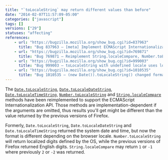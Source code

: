 ```yaml
---
title: "`toLocaleString` may return different values than before"
date: "2014-02-07T11:57:09-05:00"
categories: ["javascript"]
tags: []
versions: ["29"]
statuses: "affecting"
references:
    - url: "https://bugzilla.mozilla.org/show_bug.cgi?id=837963"
      title: "Bug 837963 – [meta] Implement ECMAScript Internationalization API"
    - url: "https://bugzilla.mozilla.org/show_bug.cgi?id=769871"
      title: "Bug 769871 – Reimplement String.localeCompare, Number.toLocaleString, Date.toLocaleString per ECMA-402"
    - url: "https://bugzilla.mozilla.org/show_bug.cgi?id=999003"
      title: "Bug 999003 – toLocaleString with undefined locale uses localized digits specified by the OS"
    - url: "https://bugzilla.mozilla.org/show_bug.cgi?id=1010535"
      title: "Bug 1010535 – (new Date()).toLocaleString() changed format"
---
```

The [`Date.toLocaleString`](https://developer.mozilla.org/docs/Web/JavaScript/Reference/Global_Objects/Date/toLocaleString), [`Date.toLocaleDateString`](https://developer.mozilla.org/docs/Web/JavaScript/Reference/Global_Objects/Date/toLocaleDateString), [`Date.toLocaleTimeString`](https://developer.mozilla.org/docs/Web/JavaScript/Reference/Global_Objects/Date/toLocaleTimeString), [`Number.toLocaleString`](https://developer.mozilla.org/docs/Web/JavaScript/Reference/Global_Objects/Number/toLocaleString) and [`String.localeCompare`](https://developer.mozilla.org/docs/Web/JavaScript/Reference/Global_Objects/String/localeCompare) methods have been reimplemented to support the ECMAScript Internationalization API. Those methods are implementation-dependent if the arguments are omitted, thus results you'll get might be different than the value returned by the previous versions of Firefox.

Formerly, `Date.toLocaleString`, `Date.toLocaleDateString` and `Date.toLocaleTimeString` returned the system date and time, but now the format is different depending on the browser locale. `Number.toLocaleString` will return localized digits defined by the OS, while the previous versions of Firefox returned English digits. `String.localeCompare` may return `1` or `-1` where previously `2` or `-2` was returned.
